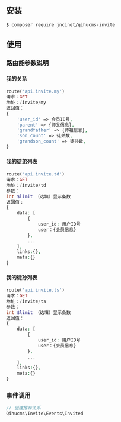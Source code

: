 ## 安装

```shell
$ composer require jncinet/qihucms-invite
```

## 使用

### 路由能参数说明

#### 我的关系

```php
route('api.invite.my')
请求：GET
地址：/invite/my
返回值：
{
    'user_id' => 会员ID号,
    'parent' => {师父信息},
    'grandfather' => {师祖信息},
    'son_count' => 徒弟数,
    'grandson_count' => 徒孙数,
}

```

#### 我的徒弟列表

```php
route('api.invite.td')
请求：GET
地址：/invite/td
参数：
int $limit （选填）显示条数
返回值：
{
    data: [
        {
            user_id: 用户ID号
            user：{会员信息}
        },
        ...
    ],
    links:{},
    meta:{}
}
```

#### 我的徒孙列表

```php
route('api.invite.ts')
请求：GET
地址：/invite/ts
参数：
int $limit （选填）显示条数
返回值：
{
    data: [
        {
            user_id: 用户ID号
            user：{会员信息}
        },
        ...
    ],
    links:{},
    meta:{}
}
```

### 事件调用

```php
// 创建推荐关系
Qihucms\Invite\Events\Invited
```